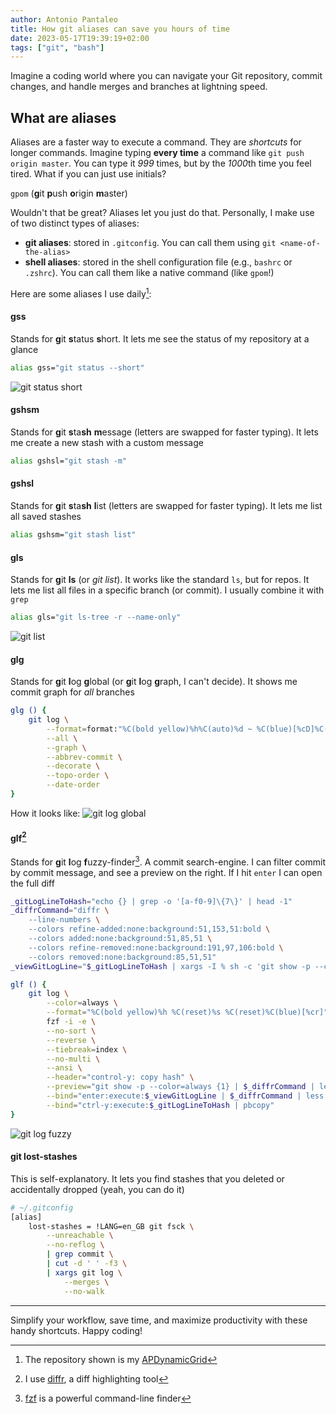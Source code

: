 ```yaml
---
author: Antonio Pantaleo
title: How git aliases can save you hours of time
date: 2023-05-17T19:39:19+02:00
tags: ["git", "bash"]
---
```


Imagine a coding world where you can navigate your Git repository, commit changes, and handle merges and branches at lightning speed.

<!--more-->

## What are aliases
Aliases are a faster way to execute a command. They are *shortcuts* for longer commands. Imagine typing **every time** a command like `git push origin master`. You can type it *999* times, but by the *1000*th time you feel tired. What if you can just use initials?

`gpom` (**g**it **p**ush **o**rigin **m**aster)
 
Wouldn't that be great? Aliases let you just do that. Personally, I make use of two distinct types of aliases:

- **git aliases**: stored in `.gitconfig`. You can call them using `git <name-of-the-alias>`
- **shell aliases**: stored in the shell configuration file (e.g., `bashrc` or `.zshrc`). You can call them like a native command (like `gpom`!)

Here are some aliases I use daily[^images]:

#### gss
Stands for **g**it **s**tatus **s**hort. It lets me see the status of my repository at a glance
```bash
alias gss="git status --short"
```
![git status short](/blog/how-git-aliases-can-save-you-hours-of-time/gss.png)


#### gshsm
Stands for **g**it **s**ta**sh** **m**essage (letters are swapped for faster typing). It lets me create a new stash with a custom message
```bash
alias gshsl="git stash -m"
```

#### gshsl
Stands for **g**it **s**ta**sh** **l**ist (letters are swapped for faster typing). It lets me list all saved stashes
```bash
alias gshsm="git stash list"
```

#### gls
Stands for **g**it **ls** (or *git list*). It works like the standard `ls`, but for repos. It lets me list all files in a specific branch (or commit). I usually combine it with `grep`
```bash
alias gls="git ls-tree -r --name-only"
```
![git list](/blog/how-git-aliases-can-save-you-hours-of-time/gls.png)

#### glg
Stands for **g**it **l**og **g**lobal (or **g**it **l**og **g**raph, I can't decide). It shows me commit graph for *all* branches

```bash
glg () {
    git log \
        --format=format:"%C(bold yellow)%h%C(auto)%d ~ %C(blue)[%cD]%C(reset)%n    %C(white)%s%C(reset)%C(dim white) • %an%C(reset)%C(green)" \
        --all \
        --graph \
        --abbrev-commit \
        --decorate \
        --topo-order \
        --date-order
}
```
How it looks like:
![git log global](/blog/how-git-aliases-can-save-you-hours-of-time/glg.png)

#### glf[^diffr]
Stands for **g**it **l**og **f**uzzy-finder[^fuzzy]. A commit search-engine. I can filter commit by commit message, and see a preview on the right. If I hit `enter` I can open the full diff
```bash
_gitLogLineToHash="echo {} | grep -o '[a-f0-9]\{7\}' | head -1"
_diffrCommand="diffr \
    --line-numbers \
    --colors refine-added:none:background:51,153,51:bold \
    --colors added:none:background:51,85,51 \
    --colors refine-removed:none:background:191,97,106:bold \
    --colors removed:none:background:85,51,51"
_viewGitLogLine="$_gitLogLineToHash | xargs -I % sh -c 'git show -p --color=always %'"

glf () {
    git log \
        --color=always \
        --format="%C(bold yellow)%h %C(reset)%s %C(reset)%C(blue)[%cr]" "$@" |
        fzf -i -e \
        --no-sort \
        --reverse \
        --tiebreak=index \
        --no-multi \
        --ansi \
        --header="control-y: copy hash" \
        --preview="git show -p --color=always {1} | $_diffrCommand | less -R" \
        --bind="enter:execute:$_viewGitLogLine | $_diffrCommand | less -R" \
        --bind="ctrl-y:execute:$_gitLogLineToHash | pbcopy" 
}
```
![git log fuzzy](/blog/how-git-aliases-can-save-you-hours-of-time/glf.png)

#### git lost-stashes
This is self-explanatory. It lets you find stashes that you deleted or accidentally dropped (yeah, you can do it)
```bash
# ~/.gitconfig
[alias]
    lost-stashes = !LANG=en_GB git fsck \
        --unreachable \
        --no-reflog \
        | grep commit \
        | cut -d ' ' -f3 \
        | xargs git log \
            --merges \
            --no-walk
```
----
Simplify your workflow, save time, and maximize productivity with these handy shortcuts. Happy coding!

[^images]: The repository shown is my [APDynamicGrid](https://github.com/antoniopantaleo/APDynamicGrid)
[^fuzzy]: [fzf](https://github.com/junegunn/fzf) is a powerful command-line finder
[^diffr]: I use [diffr](https://github.com/mookid/diffr), a diff highlighting tool